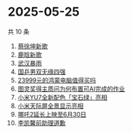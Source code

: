 # 2025-05-25

共 10 条

<!-- BEGIN -->
<!-- 最后更新时间 Sun May 25 2025 02:13:49 GMT+0800 (China Standard Time) -->

1. [蔡徐坤新歌](https://www.zhihu.com/search?q=蔡徐坤新歌)
1. [鹿晗新歌](https://www.zhihu.com/search?q=鹿晗新歌)
1. [武汉暴雨](https://www.zhihu.com/search?q=武汉暴雨)
1. [国乒男双无缘四强](https://www.zhihu.com/search?q=国乒男双无缘四强)
1. [23999元的鸿蒙电脑值得买吗](https://www.zhihu.com/search?q=23999元的鸿蒙电脑值得买吗)
1. [图灵奖得主质问为何布置可AI完成的作业](https://www.zhihu.com/search?q=图灵奖得主质问为何布置可AI完成的作业)
1. [小米YU7全新配色「宝石绿」亮相](https://www.zhihu.com/search?q=小米YU7全新配色「宝石绿」亮相)
1. [小米天际屏全景显示亮相](https://www.zhihu.com/search?q=小米天际屏全景显示亮相)
1. [哪吒2延长上映至6月30日](https://www.zhihu.com/search?q=哪吒2延长上映至6月30日)
1. [李凯馨前助理道歉](https://www.zhihu.com/search?q=李凯馨前助理道歉)

<!-- END -->
